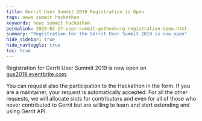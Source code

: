 ```yaml
---
title: Gerrit User Summit 2019 Registration is Open
tags: news summit hackathon
keywords: news summit hackathon
permalink: 2019-02-27-user-summit-gothenburg-registration-open.html
summary: "Registration for the Gerrit User Summit 2019 is now open"
hide_sidebar: true
hide_navtoggle: true
toc: true
---
```


Registration for Gerrit User Summit 2019 is now open on
[gus2019.eventbrite.com](https://gus2019.eventbrite.com).

You can request also the participation to the Hackathon in the form. If you are a
maintainer, your request is automatically accepted. For all the other requests, we
will allocate slots for contributors and even for all of those who never contributed
to Gerrit but are willing to learn and start extending and using Gerrit API.
